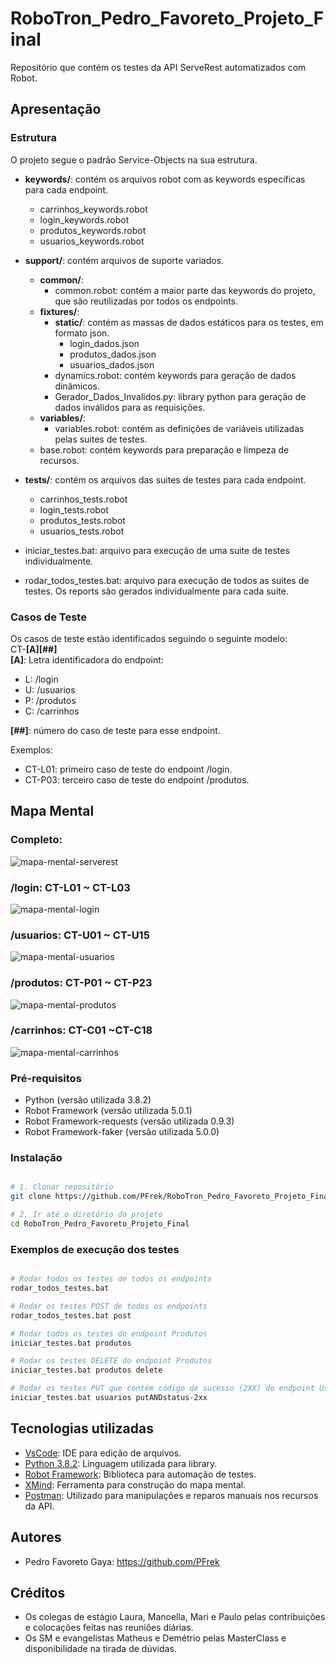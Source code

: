 # RoboTron_Pedro_Favoreto_Projeto_Final
Repositório que contém os testes da API ServeRest automatizados com Robot.

## Apresentação

### Estrutura

O projeto segue o padrão Service-Objects na sua estrutura.

- **keywords/**: contém os arquivos robot com as keywords específicas para cada endpoint.
    - carrinhos_keywords.robot
    - login_keywords.robot
    - produtos_keywords.robot
    - usuarios_keywords.robot
    
- **support/**: contém arquivos de suporte variados.
    - **common/**:
        - common.robot: contém a maior parte das keywords do projeto, que são reutilizadas por todos os endpoints.
    - **fixtures/**:
        - **static/**: contém as massas de dados estáticos para os testes, em formato json.
            - login_dados.json
            - produtos_dados.json
            - usuarios_dados.json
        - dynamics.robot: contém keywords para geração de dados dinâmicos.
        - Gerador_Dados_Invalidos.py: library python para geração de dados inválidos para as requisições.
    - **variables/**:
        - variables.robot: contém as definições de variáveis utilizadas pelas suites de testes.
    - base.robot: contém keywords para preparação e limpeza de recursos.
- **tests/**: contém os arquivos das suites de testes para cada endpoint.
    - carrinhos_tests.robot
    - login_tests.robot
    - produtos_tests.robot
    - usuarios_tests.robot
- iniciar_testes.bat: arquivo para execução de uma suite de testes individualmente.
- rodar_todos_testes.bat: arquivo para execução de todos as suites de testes. Os reports são gerados individualmente para cada suite.

### Casos de Teste

Os casos de teste estão identificados seguindo o seguinte modelo:  
CT-**[A][##]**  
**[A]**: Letra identificadora do endpoint:

- L: /login
- U: /usuarios
- P: /produtos
- C: /carrinhos

**[##]**: número do caso de teste para esse endpoint.

Exemplos:
- CT-L01: primeiro caso de teste do endpoint /login.
- CT-P03: terceiro caso de teste do endpoint /produtos.

## Mapa Mental

### Completo:

![mapa-mental-serverest](https://user-images.githubusercontent.com/16858378/188157232-889856cb-a7f2-4380-88ec-9db660c566c7.png "Mapa mental da API ServeRest")

### /login: CT-L01 ~ CT-L03

![mapa-mental-login](https://user-images.githubusercontent.com/16858378/188158203-596a4f3d-62dc-4e15-b484-7e3ccbc0c8c9.png "Mapa mental do endpoint login")

### /usuarios: CT-U01 ~ CT-U15

![mapa-mental-usuarios](https://user-images.githubusercontent.com/16858378/188158758-134f3590-7e6d-477d-abfc-8a5777eb1eb2.png "Mapa mental do endpoint usuarios")

### /produtos: CT-P01 ~ CT-P23

![mapa-mental-produtos](https://user-images.githubusercontent.com/16858378/188159267-e3bde3fe-51b0-4c41-9479-c85818e4b440.png "Mapa mental do endpoint produtos")

### /carrinhos: CT-C01 ~CT-C18

![mapa-mental-carrinhos](https://user-images.githubusercontent.com/16858378/188159572-e5bf76bd-54b8-427d-82de-1788d1a49f36.png "Mapa mental do endpoint carrinhos")


### Pré-requisitos

- Python (versão utilizada 3.8.2)
- Robot Framework (versão utilizada 5.0.1)
- Robot Framework-requests (versão utilizada 0.9.3)
- Robot Framework-faker (versão utilizada 5.0.0)

### Instalação

```bash

# 1. Clonar repositório
git clone https://github.com/PFrek/RoboTron_Pedro_Favoreto_Projeto_Final

# 2. Ir até o diretório do projeto
cd RoboTron_Pedro_Favoreto_Projeto_Final

```

### Exemplos de execução dos testes

```bash

# Rodar todos os testes de todos os endpoints
rodar_todos_testes.bat

# Rodar os testes POST de todos os endpoints
rodar_todos_testes.bat post 

# Rodar todos os testes do endpoint Produtos
iniciar_testes.bat produtos

# Rodar os testes DELETE do endpoint Produtos
iniciar_testes.bat produtos delete

# Rodar os testes PUT que contém código de sucesso (2XX) do endpoint Usuarios
iniciar_testes.bat usuarios putANDstatus-2xx
```

## Tecnologias utilizadas


- [VsCode](https://code.visualstudio.com/): IDE para edição de arquivos.
- [Python 3.8.2](https://www.python.org/downloads/release/python-382/): Linguagem utilizada para library.
- [Robot Framework](https://robotframework.org/): Biblioteca para automação de testes.
- [XMind](https://www.xmind.app/): Ferramenta para construção do mapa mental.
- [Postman](https://www.postman.com/): Utilizado para manipulações e reparos manuais nos recursos da API.


## Autores

- Pedro Favoreto Gaya: <https://github.com/PFrek>

## Créditos

- Os colegas de estágio Laura, Manoella, Mari e Paulo pelas contribuições e colocações feitas nas reuniões diárias.
- Os SM e evangelistas Matheus e Demétrio pelas MasterClass e disponibilidade na tirada de dúvidas.